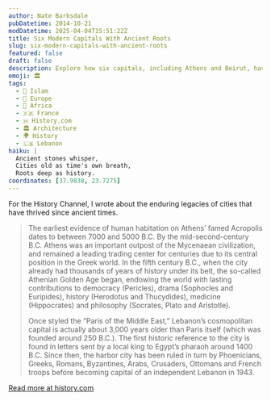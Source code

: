 ```yaml
---
author: Nate Barksdale
pubDatetime: 2014-10-21
modDatetime: 2025-04-04T15:51:22Z
title: Six Modern Capitals With Ancient Roots
slug: six-modern-capitals-with-ancient-roots
featured: false
draft: false
description: Explore how six capitals, including Athens and Beirut, have evolved from ancient roots to modern metropolises, blending rich histories with contemporary life.
emoji: 🏛️
tags:
  - 🌙 Islam
  - 🍷 Europe
  - 🦁 Africa
  - 🇫🇷 France
  - 🇭 History.com
  - 🏛️ Architecture
  - 🌍 History
  - 🇱🇧 Lebanon
haiku: |
  Ancient stones whisper,  
  Cities old as time's own breath,  
  Roots deep as history.
coordinates: [37.9838, 23.7275]
---
```


For the History Channel, I wrote about the enduring legacies of cities that have thrived since ancient times.

> The earliest evidence of human habitation on Athens’ famed Acropolis dates to between 7000 and 5000 B.C. By the mid-second-century B.C. Athens was an important outpost of the Mycenaean civilization, and remained a leading trading center for centuries due to its central position in the Greek world. In the fifth century B.C., when the city already had thousands of years of history under its belt, the so-called Athenian Golden Age began, endowing the world with lasting contributions to democracy (Pericles), drama (Sophocles and Euripides), history (Herodotus and Thucydides), medicine (Hippocrates) and philosophy (Socrates, Plato and Aristotle).
>
> Once styled the “Paris of the Middle East,” Lebanon’s cosmopolitan capital is actually about 3,000 years older than Paris itself (which was founded around 250 B.C.). The first historic reference to the city is found in letters sent by a local king to Egypt’s pharaoh around 1400 B.C. Since then, the harbor city has been ruled in turn by Phoenicians, Greeks, Romans, Byzantines, Arabs, Crusaders, Ottomans and French troops before becoming capital of an independent Lebanon in 1943.

[Read more at history.com](https://www.history.com/news/6-modern-capitals-with-ancient-roots)
